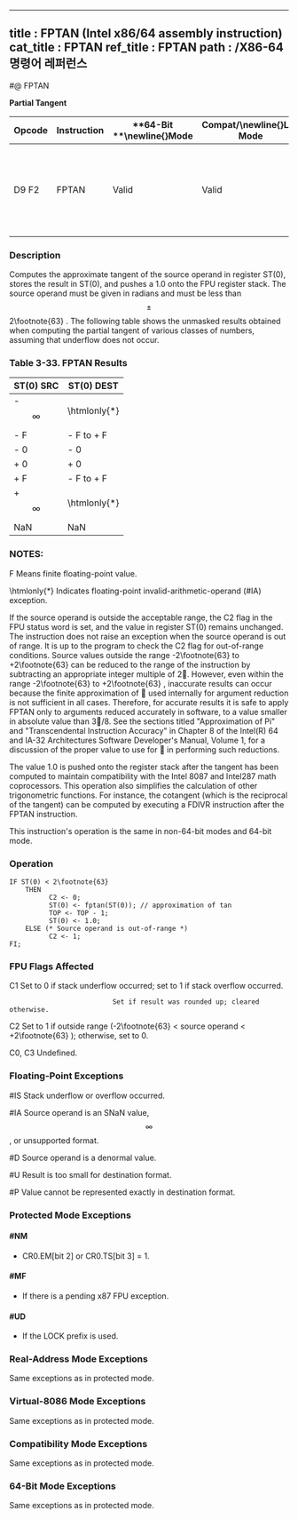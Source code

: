 ----------------------------
title : FPTAN (Intel x86/64 assembly instruction)
cat_title : FPTAN
ref_title : FPTAN
path : /X86-64 명령어 레퍼런스
----------------------------
#@ FPTAN

**Partial Tangent**

|**Opcode**|**Instruction**|**64-Bit **\newline{}**Mode**|**Compat/**\newline{}**Leg Mode**|**Description**|
|----------|---------------|-----------------------------|---------------------------------|---------------|
|D9 F2|FPTAN|Valid|Valid|Replace ST(0) with its approximate tangent and push 1 onto the FPU stack.|
### Description


Computes the approximate tangent of the source operand in register ST(0), stores the result in ST(0), and pushes a 1.0 onto the FPU register stack. The source operand must be given in radians and must be less than $$\pm$$2\footnote{63} . The following table shows the unmasked results obtained when computing the partial tangent of various classes of numbers, assuming that underflow does not occur.

### Table 3-33.  FPTAN Results


|**ST(0) SRC**|**ST(0) DEST**|
|-------------|--------------|
|- $$\infty$$|\htmlonly{*}|
|- F|- F to + F|
|- 0|- 0|
|+ 0|+ 0|
|+ F|- F to + F|
|+ $$\infty$$|\htmlonly{*}|
|NaN|NaN |
###  NOTES:


F Means finite floating-point value.

 \htmlonly{*} Indicates floating-point invalid-arithmetic-operand (#IA) exception.

If the source operand is outside the acceptable range, the C2 flag in the FPU status word is set, and the value in register ST(0) remains unchanged. The instruction does not raise an exception when the source operand is out of range. It is up to the program to check the C2 flag for out-of-range conditions. Source values outside the range -2\footnote{63}  to +2\footnote{63}  can be reduced to the range of the instruction by subtracting an appropriate integer multiple of 2. However, even within the range -2\footnote{63}  to +2\footnote{63} , inaccurate results can occur because the finite approximation of  used internally for argument reduction is not sufficient in all cases. Therefore, for accurate results it is safe to apply FPTAN only to arguments reduced accurately in software, to a value smaller in absolute value than 3/8. See the sections titled "Approximation of Pi" and "Transcendental Instruction Accuracy" in Chapter 8 of the Intel(R) 64 and IA-32 Architectures Software Developer's Manual, Volume 1, for a discussion of the proper value to use for  in performing such reductions.

The value 1.0 is pushed onto the register stack after the tangent has been computed to maintain compatibility with the Intel 8087 and Intel287 math coprocessors. This operation also simplifies the calculation of other trigonometric functions. For instance, the cotangent (which is the reciprocal of the tangent) can be computed by executing a FDIVR instruction after the FPTAN instruction.

This instruction's operation is the same in non-64-bit modes and 64-bit mode.


### Operation

```info-verb
IF ST(0) < 2\footnote{63}
    THEN
          C2 <- 0;
          ST(0) <- fptan(ST(0)); // approximation of tan
          TOP <- TOP - 1;
          ST(0) <- 1.0;
    ELSE (* Source operand is out-of-range *)
          C2 <- 1;
FI;
```
### FPU Flags Affected


C1 Set to 0 if stack underflow occurred; set to 1 if stack overflow occurred.

                              Set if result was rounded up; cleared otherwise.

C2 Set to 1 if outside range (-2\footnote{63}  < source operand < +2\footnote{63} ); otherwise, set to 0.

C0, C3  Undefined.

### Floating-Point Exceptions


#IS Stack underflow or overflow occurred.

#IA Source operand is an SNaN value, $$\infty$$, or unsupported format.

#D Source operand is a denormal value.

#U Result is too small for destination format.

#P Value cannot be represented exactly in destination format.


### Protected Mode Exceptions

#### #NM
* CR0.EM[bit 2] or CR0.TS[bit 3] = 1.

#### #MF
* If there is a pending x87 FPU exception.

#### #UD
* If the LOCK prefix is used.

### Real-Address Mode Exceptions



Same exceptions as in protected mode.


### Virtual-8086 Mode Exceptions



Same exceptions as in protected mode.


### Compatibility Mode Exceptions



Same exceptions as in protected mode.


### 64-Bit Mode Exceptions



Same exceptions as in protected mode.

